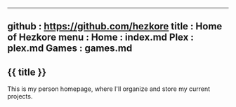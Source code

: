 -----------------------------------------------------------------------------
github  : https://github.com/hezkore
title   : Home of Hezkore
menu    :
	Home	: index.md
	Plex	: plex.md
	Games	: games.md
-----------------------------------------------------------------------------

## {{ title }} 

This is my person homepage, where I'll organize and store my current projects.